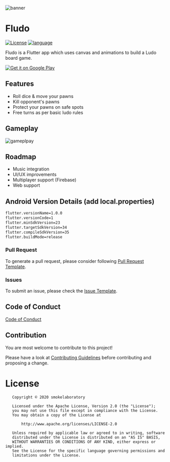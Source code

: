 
![banner](https://github.com/smokelaboratory/fludo/blob/master/banner.svg)

# Fludo

[![License](https://img.shields.io/badge/License-Apache%202.0-2196F3.svg?style=for-the-badge)](https://opensource.org/licenses/Apache-2.0)
[![language](https://img.shields.io/github/languages/top/smokelaboratory/fludo.svg?style=for-the-badge&colorB=00bfab)](https://kotlinlang.org/)

Fludo is a Flutter app which uses canvas and animations to build a Ludo board game.

[![Get it on Google Play](https://media.lisk.com/init/google_store_912cd733ee.png?auto=compress,format&fit=max&w=96&q=80)](https://play.google.com/store/apps/details?id=com.smokelaboratory.fludo)

## Features

* Roll dice & move your pawns
* Kill opponent's pawns
* Protect your pawns on safe spots
* Free turns as per basic ludo rules

## Gameplay

![gameplpay](https://github.com/smokelaboratory/fludo/blob/master/gameplay.gif)


## Roadmap

* Music integration
* UI/UX improvements
* Multiplayer support (Firebase)
* Web support

## Android Version Details (add local.properties)

```bash
flutter.versionName=1.0.0
flutter.versionCode=1
flutter.minSdkVersion=23
flutter.targetSdkVersion=34
flutter.compileSdkVersion=35
flutter.buildMode=release
```

### Pull Request
To generate a pull request, please consider following [Pull Request Template](https://github.com/smokelaboratory/fludo/blob/master/PULL_REQUEST_TEMPLATE.md).

### Issues
To submit an issue, please check the [Issue Template](https://github.com/smokelaboratory/fludo/blob/master/ISSUE_TEMPLATE.md).

Code of Conduct
---
[Code of Conduct](https://github.com/smokelaboratory/fludo/blob/master/CODE_OF_CONDUCT.md)

## Contribution

You are most welcome to contribute to this project!

Please have a look at [Contributing Guidelines](https://github.com/smokelaboratory/fludo/blob/master/CONTRIBUTING.md) before contributing and proposing a change.

# License

```
   Copyright © 2020 smokelaboratory

   Licensed under the Apache License, Version 2.0 (the "License");
   you may not use this file except in compliance with the License.
   You may obtain a copy of the License at

       http://www.apache.org/licenses/LICENSE-2.0

   Unless required by applicable law or agreed to in writing, software
   distributed under the License is distributed on an "AS IS" BASIS,
   WITHOUT WARRANTIES OR CONDITIONS OF ANY KIND, either express or implied.
   See the License for the specific language governing permissions and
   limitations under the License.
```
